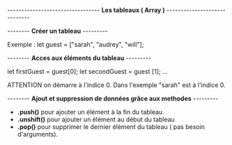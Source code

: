 --------------------------------- **Les tableaux ( Array )** -----------------------------


-------- **Créer un tableau** ---------

Exemple : 
let guest = ["sarah", "audrey", "will"];


-------- **Acces aux éléments du tableau** ---------

let firstGuest = guest[0];
let secondGuest = guest [1];
...

ATTENTION on démarre à l'indice 0. Dans l'exemple "sarah" est à l'indice 0.

-------- **Ajout et suppression de données grâce aux methodes** ---------

- **.push()** pour ajouter un élément à la fin du tableau 
- **.unshift()** pour ajouter un élément au début du tableau
- **.pop()** pour supprimer le dernier élément du tableau ( pas besoin d'arguments).
